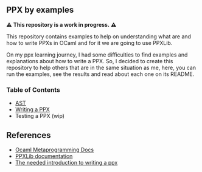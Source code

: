 ## PPX by examples

:warning: **This repository is a work in progress.** :warning:

This repository contains examples to help on understanding what are and how to write PPXs in OCaml and for it we are going to use PPXLib.

On my ppx learning journey, I had some difficulties to find examples and explanations about how to write a PPX. So, I decided to create this repository to help others that are in the same situation as me, here, you can run the examples, see the results and read about each one on its README.

### Table of Contents

- [AST](./examples/1%20-%20AST/README.md)
- [Writing a PPX](./examples/2%20-%20Writing%20PPXs/README.md)
- Testing a PPX (wip)

## References

- [Ocaml Metaprogramming Docs](https://ocaml.org/docs/metaprogramming)
- [PPXLib documentation](https://ocaml-ppx.github.io/ppxlib/ppxlib/index.html)
- [The needed introduction to writing a ppx](https://www.youtube.com/live/dMoRMqQ6GLs?feature=shared&t=4251)

